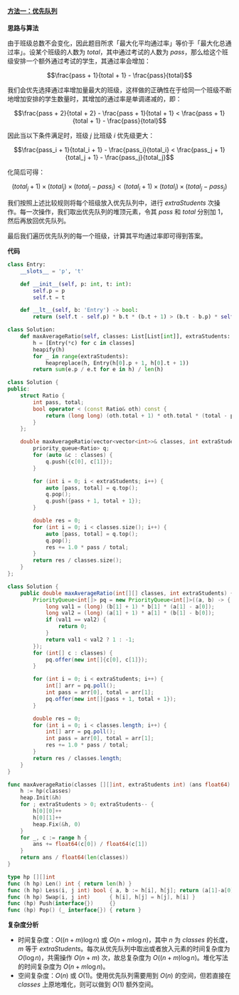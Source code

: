 ﻿#### [方法一：优先队列](https://leetcode.cn/problems/maximum-average-pass-ratio/solutions/2118606/zui-da-ping-jun-tong-guo-lu-by-leetcode-dm7y3/)

**思路与算法**

由于班级总数不会变化，因此题目所求「最大化平均通过率」等价于「最大化总通过率」。设某个班级的人数为 $total$，其中通过考试的人数为 $pass$，那么给这个班级安排一个额外通过考试的学生，其通过率会增加：

$$\frac{pass + 1}{total + 1} - \frac{pass}{total}$$

我们会优先选择通过率增加量最大的班级，这样做的正确性在于给同一个班级不断地增加安排的学生数量时，其增加的通过率是单调递减的，即：

$$\frac{pass + 2}{total + 2} - \frac{pass + 1}{total + 1} < \frac{pass + 1}{total + 1} - \frac{pass}{total}$$

因此当以下条件满足时，班级 $j$ 比班级 $i$ 优先级更大：

$$\frac{pass_i + 1}{total_i + 1} - \frac{pass_i}{total_i} < \frac{pass_j + 1}{total_j + 1} - \frac{pass_j}{total_j}$$

化简后可得：

$$(total_j + 1) \times (total_j) \times (total_i - pass_i) < (total_i + 1) \times (total_i) \times (total_j - pass_j)$$

我们按照上述比较规则将每个班级放入优先队列中，进行 $extraStudents$ 次操作。每一次操作，我们取出优先队列的堆顶元素，令其 $pass$ 和 $total$ 分别加 $1$，然后再放回优先队列。

最后我们遍历优先队列的每一个班级，计算其平均通过率即可得到答案。

**代码**

```python
class Entry:
    __slots__ = 'p', 't'

    def __init__(self, p: int, t: int):
        self.p = p
        self.t = t

    def __lt__(self, b: 'Entry') -> bool:
        return (self.t - self.p) * b.t * (b.t + 1) > (b.t - b.p) * self.t * (self.t + 1)

class Solution:
    def maxAverageRatio(self, classes: List[List[int]], extraStudents: int) -> float:
        h = [Entry(*c) for c in classes]
        heapify(h)
        for _ in range(extraStudents):
            heapreplace(h, Entry(h[0].p + 1, h[0].t + 1))
        return sum(e.p / e.t for e in h) / len(h)
```

```cpp
class Solution {
public:
    struct Ratio {
        int pass, total;
        bool operator < (const Ratio& oth) const {
            return (long long) (oth.total + 1) * oth.total * (total - pass) < (long long) (total + 1) * total * (oth.total - oth.pass);
        }
    };

    double maxAverageRatio(vector<vector<int>>& classes, int extraStudents) {
        priority_queue<Ratio> q;
        for (auto &c : classes) {
            q.push({c[0], c[1]});
        }

        for (int i = 0; i < extraStudents; i++) {
            auto [pass, total] = q.top();
            q.pop();
            q.push({pass + 1, total + 1});
        }

        double res = 0;
        for (int i = 0; i < classes.size(); i++) {
            auto [pass, total] = q.top();
            q.pop();
            res += 1.0 * pass / total;
        }
        return res / classes.size();
    }
};
```

```java
class Solution {
    public double maxAverageRatio(int[][] classes, int extraStudents) {
        PriorityQueue<int[]> pq = new PriorityQueue<int[]>((a, b) -> {
            long val1 = (long) (b[1] + 1) * b[1] * (a[1] - a[0]);
            long val2 = (long) (a[1] + 1) * a[1] * (b[1] - b[0]);
            if (val1 == val2) {
                return 0;
            }
            return val1 < val2 ? 1 : -1;
        });
        for (int[] c : classes) {
            pq.offer(new int[]{c[0], c[1]});
        }

        for (int i = 0; i < extraStudents; i++) {
            int[] arr = pq.poll();
            int pass = arr[0], total = arr[1];
            pq.offer(new int[]{pass + 1, total + 1});
        }

        double res = 0;
        for (int i = 0; i < classes.length; i++) {
            int[] arr = pq.poll();
            int pass = arr[0], total = arr[1];
            res += 1.0 * pass / total;
        }
        return res / classes.length;
    }
}
```

```go
func maxAverageRatio(classes [][]int, extraStudents int) (ans float64) {
    h := hp(classes)
    heap.Init(&h)
    for ; extraStudents > 0; extraStudents-- {
        h[0][0]++
        h[0][1]++
        heap.Fix(&h, 0)
    }
    for _, c := range h {
        ans += float64(c[0]) / float64(c[1])
    }
    return ans / float64(len(classes))
}

type hp [][]int
func (h hp) Len() int { return len(h) }
func (h hp) Less(i, j int) bool { a, b := h[i], h[j]; return (a[1]-a[0])*b[1]*(b[1]+1) > (b[1]-b[0])*a[1]*(a[1]+1) }
func (h hp) Swap(i, j int)      { h[i], h[j] = h[j], h[i] }
func (hp) Push(interface{})     {}
func (hp) Pop() (_ interface{}) { return }
```

**复杂度分析**

-   时间复杂度：$O((n + m)\log n)$ 或 $O(n + m\log n)$，其中 $n$ 为 $classes$ 的长度，$m$ 等于 $extraStudents$。每次从优先队列中取出或者放入元素的时间复杂度为 $O(\log n)$，共需操作 $O(n + m)$ 次，故总复杂度为 $O((n + m)\log n)$。堆化写法的时间复杂度为 $O(n + m\log n)$。
-   空间复杂度：$O(n)$ 或 $O(1)$。使用优先队列需要用到 $O(n)$ 的空间，但若直接在 $classes$ 上原地堆化，则可以做到 $O(1)$ 额外空间。
